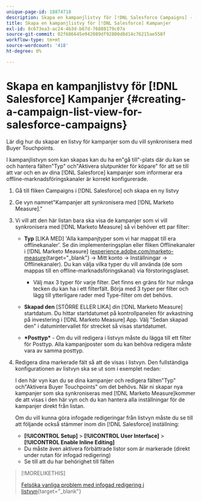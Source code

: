 ```yaml
---
unique-page-id: 18874718
description: Skapa en kampanjlistvy för [!DNL Salesforce Campaigns] - [!DNL Marketo Measure] - Produktdokumentation
title: Skapa en kampanjlistvy för [!DNL Salesforce] Kampanjer
exl-id: 8c673ea3-ac24-4b3d-b67d-76888179c07a
source-git-commit: 02f686645e942089df92800d8d14c76215ae558f
workflow-type: tm+mt
source-wordcount: '418'
ht-degree: 0%

---
```


# Skapa en kampanjlistvy för [!DNL Salesforce] Kampanjer {#creating-a-campaign-list-view-for-salesforce-campaigns}

Lär dig hur du skapar en listvy för kampanjer som du vill synkronisera med Buyer Touchpoints.

I kampanjlistvyn som kan skapas kan du ha en&quot;gå till&quot;-plats där du kan se och hantera fälten&quot;Typ&quot; och&quot;Aktivera slutpunkter för köpare&quot; för att se till att var och en av dina [!DNL Salesforce] kampanjer som informerar era offline-marknadsföringskanaler är korrekt konfigurerade.

1. Gå till fliken Campaigns i [!DNL Salesforce] och skapa en ny listvy
1. Ge vyn namnet&quot;Kampanjer att synkronisera med [!DNL Marketo Measure].&quot;
1. Vi vill att den här listan bara ska visa de kampanjer som vi vill synkronisera med [!DNL Marketo Measure] så vi behöver ett par filter:

   * **Typ** [LIKA MED] &#39;Alla kampanjtyper som vi har mappat till era offlinekanaler&#39;. Se din implementeringsplan eller fliken Offlinekanaler i [!DNL Marketo Measure] ([experience.adobe.com/marketo-measure](https://experience.adobe.com/marketo-measure){target="_blank"} -> Mitt konto -> Inställningar -> Offlinekanaler). Du kan välja vilka typer du vill använda (de som mappas till en offline-marknadsföringskanal) via förstoringsglaset.

      * Välj max 3 typer för varje filter. Det finns en gräns för hur många tecken du kan ha i ett filterfält. Börja med 3 typer per filter och lägg till ytterligare rader med Type-filter om det behövs.
   * **Skapad den** [STÖRRE ELLER LIKA] din [!DNL Marketo Measure] startdatum. Du hittar startdatumet på kontrollpanelen för avkastning på investering i [!DNL Marketo Measure] App. Välj &quot;Sedan skapad den&quot; i datumintervallet för strecket så visas startdatumet.
   * **&#42;Posttyp&#42;** - Om du vill redigera i listvyn måste du lägga till ett filter för Posttyp. Alla kampanjposter som du kan behöva redigera måste vara av samma posttyp.


1. Redigera dina markerade fält så att de visas i listvyn. Den fullständiga konfigurationen av listvyn ska se ut som i exemplet nedan:

   I den här vyn kan du se dina kampanjer och redigera fälten&quot;Typ&quot; och&quot;Aktivera Buyer Touchpoints&quot; om det behövs. När ni skapar nya kampanjer som ska synkroniseras med [!DNL Marketo Measure]kommer de att visas i den här vyn och du kan hantera alla inställningar för de kampanjer direkt från listan.

   Om du vill kunna göra infogade redigeringar från listvyn måste du se till att följande också stämmer inom din [!DNL Salesforce] inställning:

   * **[!UICONTROL Setup]** > **[!UICONTROL User Interface]** > **[!UICONTROL Enable Inline Editing]**
   * Du måste även aktivera förbättrade listor som är markerade (direkt under rutan för infogad redigering)
   * Se till att du har behörighet till fälten

>[!MORELIKETHIS]
>
>[Felsöka vanliga problem med infogad redigering i listvyn](http://help.salesforce.com/articleView?id=000003911&amp;language=en_US&amp;type=1){target="_blank"}
